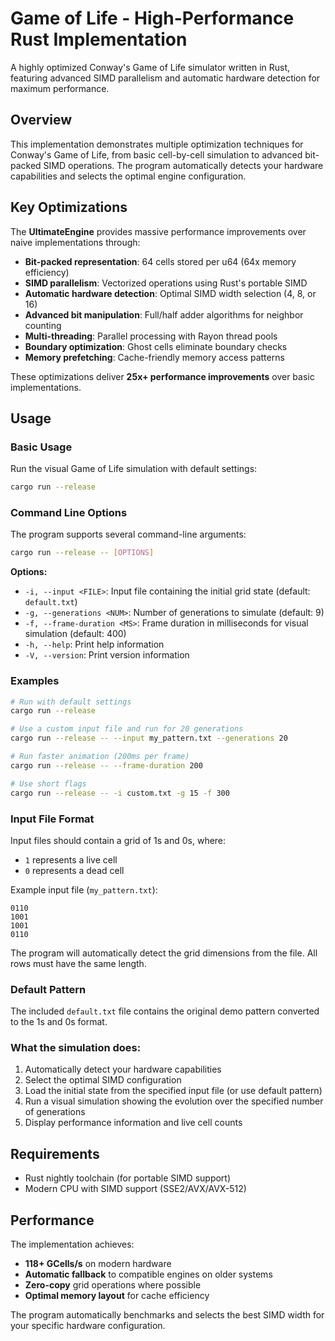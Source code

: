 # Game of Life - High-Performance Rust Implementation

A highly optimized Conway's Game of Life simulator written in Rust, featuring advanced SIMD parallelism and automatic hardware detection for maximum performance.

## Overview

This implementation demonstrates multiple optimization techniques for Conway's Game of Life, from basic cell-by-cell simulation to advanced bit-packed SIMD operations. The program automatically detects your hardware capabilities and selects the optimal engine configuration.

## Key Optimizations

The **UltimateEngine** provides massive performance improvements over naive implementations through:

- **Bit-packed representation**: 64 cells stored per u64 (64x memory efficiency)
- **SIMD parallelism**: Vectorized operations using Rust's portable SIMD
- **Automatic hardware detection**: Optimal SIMD width selection (4, 8, or 16)
- **Advanced bit manipulation**: Full/half adder algorithms for neighbor counting
- **Multi-threading**: Parallel processing with Rayon thread pools
- **Boundary optimization**: Ghost cells eliminate boundary checks
- **Memory prefetching**: Cache-friendly memory access patterns

These optimizations deliver **25x+ performance improvements** over basic implementations.

## Usage

### Basic Usage

Run the visual Game of Life simulation with default settings:

```bash
cargo run --release
```

### Command Line Options

The program supports several command-line arguments:

```bash
cargo run --release -- [OPTIONS]
```

**Options:**
- `-i, --input <FILE>`: Input file containing the initial grid state (default: `default.txt`)
- `-g, --generations <NUM>`: Number of generations to simulate (default: 9)
- `-f, --frame-duration <MS>`: Frame duration in milliseconds for visual simulation (default: 400)
- `-h, --help`: Print help information
- `-V, --version`: Print version information

### Examples

```bash
# Run with default settings
cargo run --release

# Use a custom input file and run for 20 generations
cargo run --release -- --input my_pattern.txt --generations 20

# Run faster animation (200ms per frame)
cargo run --release -- --frame-duration 200

# Use short flags
cargo run --release -- -i custom.txt -g 15 -f 300
```

### Input File Format

Input files should contain a grid of 1s and 0s, where:
- `1` represents a live cell
- `0` represents a dead cell

Example input file (`my_pattern.txt`):
```
0110
1001
1001
0110
```

The program will automatically detect the grid dimensions from the file. All rows must have the same length.

### Default Pattern

The included `default.txt` file contains the original demo pattern converted to the 1s and 0s format.

### What the simulation does:

1. Automatically detect your hardware capabilities
2. Select the optimal SIMD configuration
3. Load the initial state from the specified input file (or use default pattern)
4. Run a visual simulation showing the evolution over the specified number of generations
5. Display performance information and live cell counts

## Requirements

- Rust nightly toolchain (for portable SIMD support)
- Modern CPU with SIMD support (SSE2/AVX/AVX-512)

## Performance

The implementation achieves:
- **118+ GCells/s** on modern hardware
- **Automatic fallback** to compatible engines on older systems
- **Zero-copy** grid operations where possible
- **Optimal memory layout** for cache efficiency

The program automatically benchmarks and selects the best SIMD width for your specific hardware configuration.
